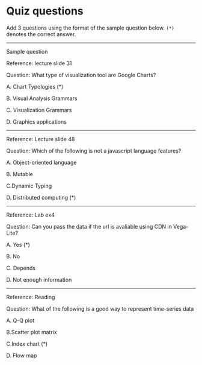 # Quiz questions

Add 3 questions using the format of the sample question below. `(*)` denotes the correct answer.

---

Sample question

Reference: lecture slide 31

Question: What type of visualization tool are Google Charts?

A. Chart Typologies (*)

B. Visual Analysis Grammars

C. Visualization Grammars

D. Graphics applications

---

Reference: Lecture slide 48

Question: Which of the following is not a javascript language features?

A. Object-oriented language

B. Mutable

C.Dynamic Typing

D. Distributed computing (*)

---

Reference: Lab ex4

Question: Can you pass the data if the url is avaliable using CDN in Vega-Lite?

A. Yes (*)

B. No

C. Depends

D. Not enough information

---

Reference: Reading

Question: What of the following is a good way to represent time-series data

A. Q-Q plot

B.Scatter plot matrix

C.Index chart (*)

D. Flow map
